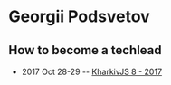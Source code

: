 # Georgii Podsvetov

## How to become a techlead
- 2017 Oct 28-29 -- [KharkivJS 8 - 2017](https://www.youtube.com/watch?v=st98ADflBoQ)    
